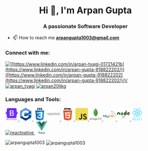 <h1 align="center">Hi 👋, I'm Arpan Gupta</h1>
<h3 align="center">A passionate Software Developer</h3>




- 📫 How to reach me **arpangupta1003@gmail.com**

<h3 align="left">Connect with me:</h3>
<p align="left">
<a href="https://www.linkedin.com/in/arpan-gupta-918822202//" target="blank"><img align="center" src="https://raw.githubusercontent.com/rahuldkjain/github-profile-readme-generator/master/src/images/icons/Social/linked-in-alt.svg" alt="[[https://www.linkedin.com/in/arpan-tyagi-01721421b](https://www.linkedin.com/in/arpan-gupta-918822202/)]([https://www.linkedin.com/in/arpan-gupta-918822202](https://www.linkedin.com/in/arpan-gupta-918822202/)/)/" height="30" width="40" /></a>
<a href="https://www.leetcode.com/arpangupta1003" target="blank"><img align="center" src="https://raw.githubusercontent.com/rahuldkjain/github-profile-readme-generator/master/src/images/icons/Social/leet-code.svg" alt="arpan_tyagi" height="30" width="40" /></a>
<a href="https://auth.geeksforgeeks.org/user/arpangupta1003" target="blank"><img align="center" src="https://raw.githubusercontent.com/rahuldkjain/github-profile-readme-generator/master/src/images/icons/Social/geeks-for-geeks.svg" alt="arpan20ljkg" height="30" width="40" /></a>
</p>

<h3 align="left">Languages and Tools:</h3>
<p align="left"> <a href="https://getbootstrap.com" target="_blank" rel="noreferrer"> <img src="https://raw.githubusercontent.com/devicons/devicon/master/icons/bootstrap/bootstrap-plain-wordmark.svg" alt="bootstrap" width="40" height="40"/> </a> <a href="https://www.w3schools.com/cpp/" target="_blank" rel="noreferrer"> <img src="https://raw.githubusercontent.com/devicons/devicon/master/icons/cplusplus/cplusplus-original.svg" alt="cplusplus" width="40" height="40"/> </a> <a href="https://www.w3schools.com/css/" target="_blank" rel="noreferrer"> <img src="https://raw.githubusercontent.com/devicons/devicon/master/icons/css3/css3-original-wordmark.svg" alt="css3" width="40" height="40"/> </a> <a href="https://expressjs.com" target="_blank" rel="noreferrer"> <img src="https://raw.githubusercontent.com/devicons/devicon/master/icons/express/express-original-wordmark.svg" alt="express" width="40" height="40"/> </a> <a href="https://www.w3.org/html/" target="_blank" rel="noreferrer"> <img src="https://raw.githubusercontent.com/devicons/devicon/master/icons/html5/html5-original-wordmark.svg" alt="html5" width="40" height="40"/> </a> <a href="https://developer.mozilla.org/en-US/docs/Web/JavaScript" target="_blank" rel="noreferrer"> <img src="https://raw.githubusercontent.com/devicons/devicon/master/icons/javascript/javascript-original.svg" alt="javascript" width="40" height="40"/> </a> <a href="https://www.mongodb.com/" target="_blank" rel="noreferrer"> <img src="https://raw.githubusercontent.com/devicons/devicon/master/icons/mongodb/mongodb-original-wordmark.svg" alt="mongodb" width="40" height="40"/> </a> <a href="https://www.mysql.com/" target="_blank" rel="noreferrer"> <img src="https://raw.githubusercontent.com/devicons/devicon/master/icons/mysql/mysql-original-wordmark.svg" alt="mysql" width="40" height="40"/> </a> <a href="https://nodejs.org" target="_blank" rel="noreferrer"> <img src="https://raw.githubusercontent.com/devicons/devicon/master/icons/nodejs/nodejs-original-wordmark.svg" alt="nodejs" width="40" height="40"/> </a> <a href="https://reactjs.org/" target="_blank" rel="noreferrer"> <img src="https://raw.githubusercontent.com/devicons/devicon/master/icons/react/react-original-wordmark.svg" alt="react" width="40" height="40"/> </a> <a href="https://reactnative.dev/" target="_blank" rel="noreferrer"> <img src="https://reactnative.dev/img/header_logo.svg" alt="reactnative" width="40" height="40"/> </a> <a href="https://vuejs.org/" target="_blank" rel="noreferrer"> <img src="https://raw.githubusercontent.com/devicons/devicon/master/icons/vuejs/vuejs-original-wordmark.svg" alt="vuejs" width="40" height="40"/> </a> </p>
<!-- <img src="https://github-readme-streak-stats.herokuapp.com/?user=arpangupta1003&theme=dark&hide_border=false)<br/> -->
<!-- <p><img align="left" src="[https://github-readme-stats.vercel.app/api/top-langs?username=arpangupta1003&show_icons=true&locale=en&layout=compact](https://github-readme-streak-stats.herokuapp.com/?user=arpangupta1003&theme=dark&hide_border=false)" alt="arpangupta1003" /></p> -->
<p><img align="left" src="https://github-readme-stats.vercel.app/api/top-langs?username=arpangupta1003&show_icons=true&locale=en&layout=compact" alt="arpangupta1003" /></p>

<p>&nbsp;<img align="center" src="https://github-readme-stats.vercel.app/api?username=arpangupta1003&show_icons=true&locale=en" alt="arpangupta1003" /></p>


<!--
**arpangupta1003/arpangupta1003** is a ✨ _special_ ✨ repository because its `README.md` (this file) appears on your GitHub profile.

Here are some ideas to get you started:

- 🔭 I’m currently working on ...
- 🌱 I’m currently learning ...
- 👯 I’m looking to collaborate on ...
- 🤔 I’m looking for help with ...
- 💬 Ask me about ...
- 📫 How to reach me: ...
- 😄 Pronouns: ...
- ⚡ Fun fact: ...
-->
